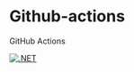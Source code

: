 # Github-actions
GitHub Actions 
>
[![.NET](https://github.com/ialexware/examen_md/actions/workflows/dotnet.yml/badge.svg?event=push)](https://github.com/ialexware/examen_md/actions/workflows/dotnet.yml)
